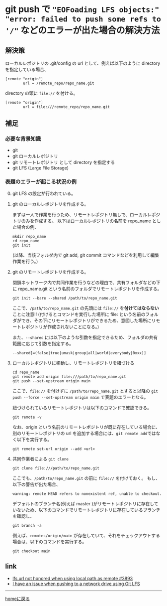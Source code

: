 # git push で `"EOFoading LFS objects:"` `"error: failed to push some refs to '/"` などのエラーが出た場合の解決方法

## 解決策

ローカルレポジトリの .git/config の url として、例えば以下のように directory を指定している場合、

```text
[remote "origin"]
        url = /remote_repo/repo_name.git
```

directory の頭に `file://` を付ける。

```text
[remote "origin"]
        url = file:///remote_repo/repo_name.git
```

## 補足

### 必要な背景知識

- git
- git ローカルレポジトリ
- git リモートレポジトリ として directory を指定する
- git LFS (Large File Storage)

### 表題のエラーが起こる状況の例

0. git LFS の設定が行われている。

1. git のローカルレポジトリを作成する。

   まずは一人で作業を行うため、リモートレポジトリ無しで、ローカルレポジトリのみを作成する。
   以下はローカルレポジトリの名前を repo_name とした場合の例、

    ```console
    mkdir repo_name
    cd repo_name
    git init
    ```

    (以降、当該フォルダ内で git add, git commit コマンドなどを利用して編集作業を行う。)

2. git のリモートレポジトリを作成する。

    閉鎖ネットワーク内で共同作業を行うなどの理由で、共有フォルダなどの下に repo_name.git という名前のフォルダでリモートレポジトリを作成する。

    ```console
    git init --bare --shared /path/to/repo_name.git
    ```

    ここで、`/path/to/repo_name.git` の先頭には `file://` を**付けてはならない**ことに注意!!
    (付けるとコマンドを実行した場所に file: という名前のフォルダができ、その下にリモートレポジトリができるため、意図した場所にリモートレポジトリが作成されないことになる。)

    また、`--shared` には以下のような引数を指定できるため、フォルダの共有範囲に応じて引数を指定する。

    ```text
    --shared[=(false|true|umask|group|all|world|everybody|0xxx)]
    ```

3. ローカルレポジトリに移動し、リモートレポジトリを紐づける

    ```console
    cd repo_name
    git remote add origin file:///path/to/repo_name.git
    git push --set-upstream origin main
    ```

    ここで、`file://` を付けずに `/path/to/repo_name.git` とすると以降の `git push --force --set-upstream origin main` で表題のエラーとなる。

    紐づけられているリモートレポジトリは以下のコマンドで確認できる。

    ```console
    git remote -v
    ```

    なお、origin という名前のリモートレポジトリが既に存在している場合に、別のリモートレポジトリの url を追加する場合には、```git remote add```ではなく以下を実行する。

    ```console
    git remote set-url origin --add <url>
    ```

4. 共同作業者による `git clone`

    ```console
    git clone file:///path/to/repo_name.git
    ```

    ここでも、`/path/to/repo_name.git` の前に `file://` を付けておく。
    もし、以下の警告が出た場合、

    ```text
    warning: remote HEAD refers to nonexistent ref, unable to checkout.
    ```

    デフォルトのブランチ名(例えば master )がリモートレポジトリに存在していないため、以下のコマンドでリモートレポジトリに存在しているブランチを確認し、

    ```console
    git branch -a
    ```

    例えば、```remotes/origin/main``` が存在していて、それをチェックアウトする場合は、以下のコマンドを実行する。

    ```console
    git checkout main
    ```

## link

- [lfs.url not honored when using local path as remote #3893](https://github.com/git-lfs/git-lfs/issues/3893)
- [I have an issue when pushing to a network drive using Git LFS](https://stackoverflow.com/questions/58849793/i-have-an-issue-when-pushing-to-a-network-drive-using-git-lfs)

---
[homeに戻る](https://kazkobara.github.io/)
